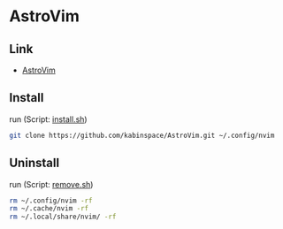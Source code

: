 

# AstroVim


## Link

* [AstroVim](https://github.com/kabinspace/AstroVim)


## Install

run (Script: [install.sh](install.sh))

``` sh
git clone https://github.com/kabinspace/AstroVim.git ~/.config/nvim
```


## Uninstall

run (Script: [remove.sh](remove.sh))

``` sh
rm ~/.config/nvim -rf
rm ~/.cache/nvim -rf
rm ~/.local/share/nvim/ -rf
```
